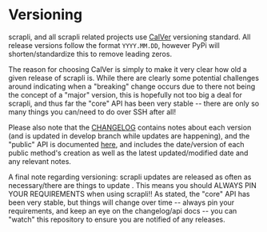 # Versioning

scrapli, and all scrapli related projects use [CalVer](https://calver.org) versioning standard. All release versions
 follow the format `YYYY.MM.DD`, however PyPi will shorten/standardize this to remove leading zeros.

The reason for choosing CalVer is simply to make it very clear how old a given release of scrapli is. While there are
 clearly some potential challenges around indicating when a "breaking" change occurs due to there not being the
  concept of a "major" version, this is hopefully not too big a deal for scrapli, and thus far the "core" API has
   been very stable -- there are only so many things you can/need to do over SSH after all!
 
Please also note that the [CHANGELOG](/changelog) contains notes about each version (and is updated in develop branch 
while updates are happening), and the "public" API is documented [here](/public_api_status), and includes the 
date/version of each public method's creation as well as the latest updated/modified date and any relevant notes.

A final note regarding versioning: scrapli updates are released as often as necessary/there are things to update
. This means you should ALWAYS PIN YOUR REQUIREMENTS when using scrapli!! As stated, the "core" API has been very
 stable, but things will change over time -- always pin your requirements, and keep an eye on the changelog/api docs
  -- you can "watch" this repository to ensure you are notified of any releases.
